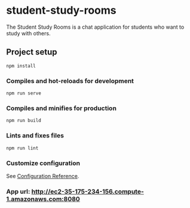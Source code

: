 # student-study-rooms

The Student Study Rooms is a chat application for students who want to study with others.

## Project setup
```
npm install
```

### Compiles and hot-reloads for development
```
npm run serve
```

### Compiles and minifies for production
```
npm run build
```

### Lints and fixes files
```
npm run lint
```

### Customize configuration
See [Configuration Reference](https://cli.vuejs.org/config/).

### App url: http://ec2-35-175-234-156.compute-1.amazonaws.com:8080
